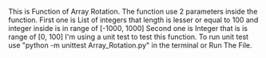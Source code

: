 This is Function of Array Rotation.
The function use 2 parameters inside the function.
First one is List of integers that length is lesser or equal to 100 and integer inside is in range of [-1000, 1000]
Second one is Integer that is is range of [0, 100]
I'm using a unit test to test this function.
To run unit test use "python -m unittest Array_Rotation.py" in the terminal or Run The File.